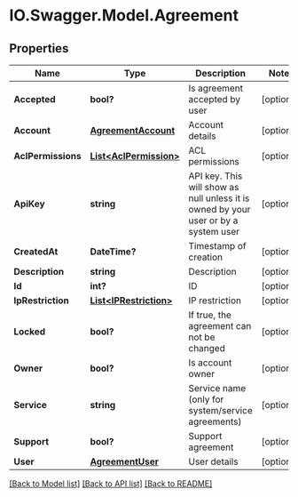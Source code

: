 # IO.Swagger.Model.Agreement
## Properties

Name | Type | Description | Notes
------------ | ------------- | ------------- | -------------
**Accepted** | **bool?** | Is agreement accepted by user | [optional] 
**Account** | [**AgreementAccount**](AgreementAccount.md) | Account details | [optional] 
**AclPermissions** | [**List&lt;AclPermission&gt;**](AclPermission.md) | ACL permissions | [optional] 
**ApiKey** | **string** | API key. This will show as null unless it is owned by your user or by a system user | [optional] 
**CreatedAt** | **DateTime?** | Timestamp of creation | [optional] 
**Description** | **string** | Description | [optional] 
**Id** | **int?** | ID | [optional] 
**IpRestriction** | [**List&lt;IPRestriction&gt;**](IPRestriction.md) | IP restriction | [optional] 
**Locked** | **bool?** | If true, the agreement can not be changed | [optional] 
**Owner** | **bool?** | Is account owner | [optional] 
**Service** | **string** | Service name (only for system/service agreements) | [optional] 
**Support** | **bool?** | Support agreement | [optional] 
**User** | [**AgreementUser**](AgreementUser.md) | User details | [optional] 

[[Back to Model list]](../README.md#documentation-for-models) [[Back to API list]](../README.md#documentation-for-api-endpoints) [[Back to README]](../README.md)

